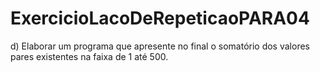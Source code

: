 # ExercicioLacoDeRepeticaoPARA04
d)   Elaborar um programa que apresente no final o somatório dos valores pares existentes na faixa de 1 até 500. 
